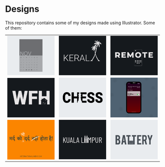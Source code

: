 # Designs
This repository contains some of my designs made using Illustrator.
Some of them:
<table>
    <tr>
      <td><img src="2020-11/png/26.11.2020.png"></td>
      <td><img src="2020-12/png/25.12.2020.png"></td>
      <td><img src="2020-12/png/08.12.2020.png"></td>
    </tr>
    <tr>
      <td><img src="2021-01/png/05.01.2021.png"></td>
      <td><img src="2020-11/png/20.11.2020.png"></td>
      <td><img src="2020-11/png/19.11.2020 - 2.png"></td>
    </tr>
    <tr>
      <td><img src="2020-11/png/19.11.2020.png"></td>
      <td><img src="2020-12/png/29.12.2020.png"></td>
      <td><img src="2020-11/png/28.11.2020.png"></td>
    </tr>
</table>

